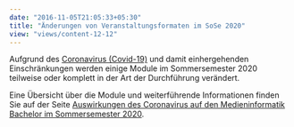```yaml
---
date: "2016-11-05T21:05:33+05:30"
title: "Änderungen von Veranstaltungsformaten im SoSe 2020"
view: "views/content-12-12"
---
```


Aufgrund des [Coronavirus (Covid-19)](https://www.th-koeln.de/hochschule/coronavirus_73114.php) und damit einhergehenden Einschränkungen werden einige Module im Sommersemester 2020 teilweise oder komplett in der Art der Durchführung verändert.

Eine Übersicht über die Module und weiterführende Informationen finden Sie auf der Seite [Auswirkungen des Coronavirus auf den Medieninformatik Bachelor im Sommersemester 2020](/study/bachelor/corona/).

<!--more-->

